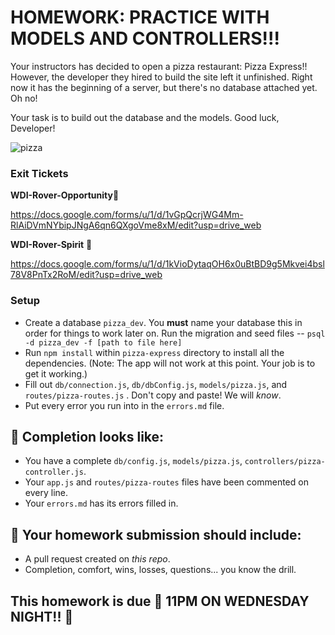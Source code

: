 # HOMEWORK: PRACTICE WITH MODELS AND CONTROLLERS!!!

Your instructors has decided to open a pizza restaurant: Pizza Express!! However, the developer they hired to build the site left it unfinished. Right now it has the beginning of a server, but there's no database attached yet. Oh no!

Your task is to build out the database and the models. Good luck, Developer!

![pizza](https://www.hungryhowies.com/sites/default/files/1.png)

### Exit Tickets
**WDI-Rover-Opportunity**🔴

https://docs.google.com/forms/u/1/d/1vGpQcrjWG4Mm-RlAiDVmNYbipJNgA6qn6QXgoVme8xM/edit?usp=drive_web

**WDI-Rover-Spirit** 🔵

https://docs.google.com/forms/u/1/d/1kVioDytaqOH6x0uBtBD9g5Mkvei4bsl78V8PnTx2RoM/edit?usp=drive_web

### Setup

- Create a database `pizza_dev`. You **must** name your database this in order for things to work later on. Run the migration and seed files -- `psql -d pizza_dev -f [path to file here]`
- Run `npm install` within `pizza-express` directory to install all the dependencies. (Note: The app will not work at this point. Your job is to get it working.)
- Fill out `db/connection.js`, `db/dbConfig.js`, `models/pizza.js`, and `routes/pizza-routes.js`  . Don't copy and paste! We will _know_.
- Put every error you run into in the `errors.md` file.


## 🚀 Completion looks like:

- You have a complete `db/config.js`, `models/pizza.js`, `controllers/pizza-controller.js`.
- Your `app.js` and `routes/pizza-routes` files have been commented on every line.
- Your `errors.md` has its errors filled in.

## 🚀 Your homework submission should include:

- A pull request created on _this repo_.
- Completion, comfort, wins, losses, questions... you know the drill.

## This homework is due 🚨 11PM ON WEDNESDAY NIGHT!! 🚨
